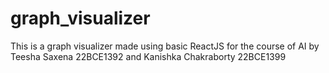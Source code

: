 # graph_visualizer
This is a graph visualizer made using basic ReactJS for the course of AI by Teesha Saxena 22BCE1392  and Kanishka Chakraborty 22BCE1399 
